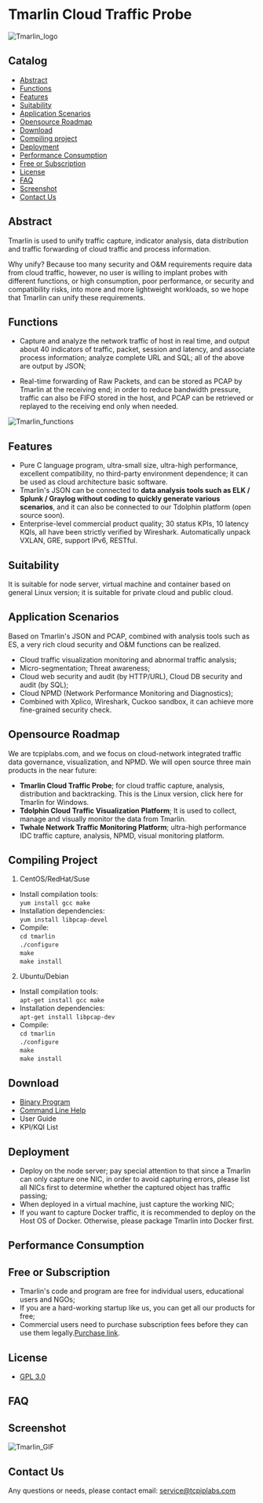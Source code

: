 # Tmarlin Cloud Traffic Probe
 ![Tmarlin_logo](https://tmarlin.oss-us-east-1.aliyuncs.com/Tmarlin_logo_github.png "Tmarlin_logo")
## Catalog
  * [Abstract](#abstract)
  * [Functions](#functions)
  * [Features](#features)
  * [Suitability](#suitability)
  * [Application Scenarios](#application-scenarios)
  * [Opensource Roadmap](#opensource-roadmap)
  * [Download](#download)
  * [Compiling project
](#compiling-project
)
  * [Deployment](#deployment)
  * [Performance Consumption](#performance-consumption)
  * [Free or Subscription](#free-or-subscription)
  * [License](#license)
  * [FAQ](#faq)
  * [Screenshot](#screenshot)
  * [Contact Us](#contact-us)
## Abstract
Tmarlin is used to unify traffic capture, indicator analysis, data distribution and traffic forwarding of cloud traffic and process information.

Why unify? Because too many security and O&M requirements require data from cloud traffic, however, no user is willing to implant probes with different functions, or high consumption, poor performance, or security and compatibility risks, into more and more lightweight workloads, so we hope that Tmarlin can unify these requirements.
## Functions
- Capture and analyze the network traffic of host in real time, and output about 40 indicators of traffic, packet, session and latency, and associate process information; analyze complete URL and SQL; all of the above are output by JSON;

- Real-time forwarding of Raw Packets, and can be stored as PCAP by Tmarlin at the receiving end; in order to reduce bandwidth pressure, traffic can also be FIFO stored in the host, and PCAP can be retrieved or replayed to the receiving end only when needed.

![Tmarlin_functions](https://tmarlin.oss-us-east-1.aliyuncs.com/Tmarlin_function_github.png "Tmarlin_functions")
## Features
- Pure C language program, ultra-small size, ultra-high performance, excellent compatibility, no third-party environment dependence; it can be used as cloud architecture basic software.
- Tmarlin's JSON can be connected to **data analysis tools such as ELK / Splunk / Graylog without coding to quickly generate various scenarios**, and it can also be connected to our Tdolphin  platform (open source soon).
- Enterprise-level commercial product quality; 30 status KPIs, 10 latency KQIs, all have been strictly verified by Wireshark. Automatically unpack VXLAN, GRE, support IPv6, RESTful.

## Suitability
It is suitable for node server, virtual machine and container based on general Linux version; it is suitable for private cloud and public cloud.

## Application Scenarios
Based on Tmarlin's JSON and PCAP, combined with analysis tools such as ES, a very rich cloud security and O&M functions can be realized.
- Cloud traffic visualization monitoring and abnormal traffic analysis;
- Micro-segmentation; Threat awareness;
- Cloud web security and audit (by HTTP/URL), Cloud DB security and audit (by SQL); 
- Cloud NPMD (Network Performance Monitoring and Diagnostics);
- Combined with Xplico, Wireshark, Cuckoo sandbox, it can achieve more fine-grained security check.

## Opensource Roadmap
We are tcpiplabs.com, and we focus on cloud-network integrated traffic data governance, visualization, and NPMD. We will open source three main products in the near future:
- **Tmarlin Cloud Traffic Probe**; for cloud traffic capture, analysis, distribution and backtracking. This is the Linux version, click here for Tmarlin for Windows.
- **Tdolphin Cloud Traffic Visualization Platform**; It is used to collect, manage and visually monitor the data from Tmarlin.
- **Twhale Network Traffic Monitoring Platform**; ultra-high performance IDC traffic capture, analysis, NPMD, visual monitoring platform.

## Compiling Project
1. CentOS/RedHat/Suse  
- Install compilation tools:  
`yum install gcc make`  
- Installation dependencies:   
`yum install libpcap-devel`  
- Compile:  
`cd tmarlin`  
`./configure`  
`make`  
`make install`  
2. Ubuntu/Debian  
- Install compilation tools:   
`apt-get install gcc make`  
- Installation dependencies:   
`apt-get install libpcap-dev`  
- Compile:  
`cd tmarlin`  
`./configure`  
`make`  
`make install`  

## Download
- [Binary Program](https://tmarlin.oss-us-east-1.aliyuncs.com/tmarlin "Binary Program")
- [Command Line Help](https://tmarlin.oss-us-east-1.aliyuncs.com/tmarlin_command_help.pdf "Command Line Help")
- User Guide
- KPI/KQI List

## Deployment
- Deploy on the node server; pay special attention to that since a Tmarlin can only capture one NIC, in order to avoid capturing errors, please list all NICs first to determine whether the captured object has traffic passing;
- When deployed in a virtual machine, just capture the working NIC;
- If you want to capture Docker traffic, it is recommended to deploy on the Host OS of Docker. Otherwise, please package Tmarlin into Docker first.

## Performance Consumption

## Free or Subscription
- Tmarlin's code and program are free for individual users, educational users and NGOs;
- If you are a hard-working startup like us, you can get all our products for free;
- Commercial users need to purchase subscription fees before they can use them legally.[Purchase link](https://www.tcpiplabs.com/productinfo/403743.html "Purchase link"). 

## License
- [GPL 3.0](https://github.com/tcpiplabs/tmarlin/blob/main/LICENSE "GPL 3.0")

## FAQ

## Screenshot
![Tmarlin_GIF](https://tmarlin.oss-us-east-1.aliyuncs.com/Tmarlin_GIF.gif "Tmarlin_GIF")

## Contact Us
Any questions or needs, please contact email: service@tcpiplabs.com
